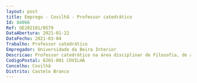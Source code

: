 ```yaml
--- 
layout: post
title: Emprego - Covilhã - Professor catedrático
Id: 84066
Ref: OE202101/0579
DataAbertura: 2021-01-22
DataFecho: 2021-03-04
Trabalho: Professor catedrático
Empregador: Universidade da Beira Interior
Descricao: Professor catedrático na área disciplinar de Filosofia, de acordo com o conteúdo funcional previsto para a categoria no ECDU e no Regulamento de Concursos e Contratação da Carreira Académica da UBI
CodigoPostal: 6201-001 COVILHÃ
Concelho: Covilhã
Distrito: Castelo Branco
--- 
```

